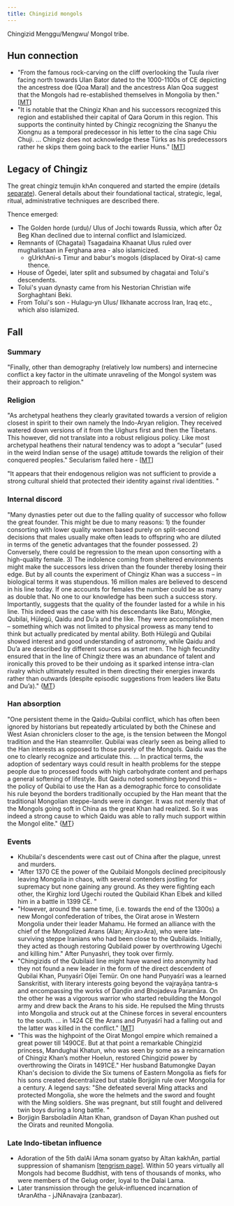 ```yaml
---
title: Chingizid mongols
---
```


Chingizid Menggu/Mengwu/ Mongol tribe. 

## Hun connection
- "From the famous rock-carving on the cliff overlooking the Tuula river facing north towards Ulan Bator dated to the 1000-1100s of CE depicting the ancestress doe (Qoa Maral) and the ancestress Alan Qoa suggest that the Mongols had re-established themselves in Mongolia by then." \[[MT](https://manasataramgini.wordpress.com/2017/07/30/mongolica-chingiz-khan-and-the-rest/)\]
- "It is notable that the Chingiz Khan and his successors recognized this region and established their capital of Qara Qorum in this region. This supports the continuity hinted by Chingiz recognizing the Shanyu the Xiongnu as a temporal predecessor in his letter to the cīna sage Chiu Chuji. ... Chingiz does not acknowledge these Türks as his predecessors rather he skips them going back to the earlier Huns." \[[MT](https://manasataramgini.wordpress.com/2017/07/30/mongolica-chingiz-khan-and-the-rest/)\]

## Legacy of Chingiz
The great chingiz temujin khAn conquered and started the empire (details [separate](../chingiz/)). General details about their foundational tactical, strategic, legal, ritual, administrative techniques are described there. 


Thence emerged:

- The Golden horde (urdu)/ Ulus of Jochi towards Russia, which after Öz Beg Khan declined due to internal conflict and Islamicized.
- Remnants of (Chagatai) Tsagadaina Khaanat Ulus ruled over mughalistaan in Ferghana area - also islamicized.
    - gUrkhAni-s Timur and babur's mogols (displaced by Oirat-s) came thence.
- House of Ögedei, later split and subsumed by chagatai and Tolui's descendents. 
- Tolui's yuan dynasty came from his Nestorian Christian wife Sorghaghtani Beki.
- From Tolui's son - Hulagu-yn Ulus/ Ilkhanate accross Iran, Iraq etc., which also islamized.

## Fall
### Summary
"Finally, other than demography (relatively low numbers) and internecine conflict a key factor in the ultimate unraveling of the Mongol system was their approach to religion."

### Religion
"As archetypal heathens they clearly gravitated towards a version of religion closest in spirit to their own namely the Indo-Aryan religion. They received watered down versions of it from the Uighurs first and then the Tibetans. This however, did not translate into a robust religious policy. Like most archetypal heathens their natural tendency was to adopt a “secular” (used in the weird Indian sense of the usage) attitude towards the religion of their conquered peoples." Secularism failed here - \[[MT](https://manasataramgini.wordpress.com/2011/05/20/some-notes-on-rashid-ad-din-bin-imad-ud-dawla-abul-khair-and-his-times/)\]

"It appears that their endogenous religion was not sufficient to provide a strong cultural shield that protected their identity against rival identities. "

### Internal discord
"Many dynasties peter out due to the falling quality of successor who follow the great founder. This might be due to many reasons: 1) the founder consorting with lower quality women based purely on split-second decisions that males usually make often leads to offspring who are diluted in terms of the genetic advantages that the founder possessed. 2) Conversely, there could be regression to the mean upon consorting with a high-quality female. 3) The indolence coming from sheltered environments might make the successors less driven than the founder thereby losing their edge. But by all counts the experiment of Chingiz Khan was a success – in biological terms it was stupendous. 16 million males are believed to descend in his line today. If one accounts for females the number could be as many as double that. No one to our knowledge has been such a success story. Importantly, suggests that the quality of the founder lasted for a while in his line. This indeed was the case with his descendants like Batu, Möngke, Qubilai, Hülegü, Qaidu and Du’a and the like. They were accomplished men – something which was not limited to physical prowess as many tend to think but actually predicated by mental ability. Both Hülegü and Qubilai showed interest and good understanding of astronomy, while Qaidu and Du’a are described by different sources as smart men. The high fecundity ensured that in the line of Chingiz there was an abundance of talent and ironically this proved to be their undoing as it sparked intense intra-clan rivalry which ultimately resulted in them directing their energies inwards rather than outwards (despite episodic suggestions from leaders like Batu and Du’a)." {[MT](https://manasataramgini.wordpress.com/2013/12/09/some-reflections-on-the-khans-qaidu-and-dua-and-the-great-khans-lost-legacy/)}


### Han absorption
"One persistent theme in the Qaidu-Qubilai conflict, which has often been ignored by historians but repeatedly articulated by both the Chinese and West Asian chroniclers closer to the age, is the tension between the Mongol tradition and the Han steamroller. Qubilai was clearly seen as being allied to the Han interests as opposed to those purely of the Mongols. Qaidu was the one to clearly recognize and articulate this. ... In practical terms, the adoption of sedentary ways could result in health problems for the steppe people due to processed foods with high carbohydrate content and perhaps a general softening of lifestyle. But Qaidu noted something beyond this – the policy of Qubilai to use the Han as a demographic force to consolidate his rule beyond the borders traditionally occupied by the Han meant that the traditional Mongolian steppe-lands were in danger. It was not merely that of the Mongols going soft in China as the great Khan had realized. So it was indeed a strong cause to which Qaidu was able to rally much support within the Mongol elite."  {[MT](https://manasataramgini.wordpress.com/2013/12/09/some-reflections-on-the-khans-qaidu-and-dua-and-the-great-khans-lost-legacy/)}

### Events
- Khubilai's descendents were cast out of China after the plague, unrest and murders.
- "After 1370 CE the power of the Qubilaid Mongols declined precipitously leaving Mongolia in chaos, with several contenders jostling for supremacy but none gaining any ground. As they were fighting each other, the Kirghiz lord Ugechi routed the Qubilaid Khan Elbek and killed him in a battle in 1399 CE. "
- "However, around the same time, (i.e. towards the end of the 1300s) a new Mongol confederation of tribes, the Oirat arose in Western Mongolia under their leader Mahamu. He formed an alliance with the chief of the Mongolized Arans (Alan; Airya>Ara), who were late-surviving steppe Iranians who had been close to the Qubilaids. Initially, they acted as though restoring Qubilaid power by overthrowing Ugechi and killing him." After Punyashri, they took over firmly.
- "Chingizids of the Qubilaid line might have waned into anonymity had they not found a new leader in the form of the direct descendent of Qubilai Khan, Puṇyaśrī Oljei Temür. On one hand Puṇyaśrī was a learned Sanskritist, with literary interests going beyond the vajrayāṇa tantra-s and encompassing the works of Daṇḍin and Bhojadeva Paramāra. On the other he was a vigorous warrior who started rebuilding the Mongol army and drew back the Arans to his side. He repulsed the Ming thrusts into Mongolia and struck out at the Chinese forces in several encounters to the south. ... in 1424 CE the Arans and Puṇyaśrī had a falling out and the latter was killed in the conflict." \[[MT](https://manasataramgini.wordpress.com/2015/01/21/some-notes-on-the-rise-of-oirat-power-and-the-jangar-tuuli/)\]
- "This was the highpoint of the Oirat Mongol empire which remained a great power till 1490CE. But at that point a remarkable Chingizid princess, Mandughai Khatun, who was seen by some as a reincarnation of Chingiz Khan’s mother Hoelun, restored Chingizid power by overthrowing the Oirats in 1491CE." Her husband Batumongke Dayan Khan's decision to divide the Six tumens of Eastern Mongolia as fiefs for his sons created decentralized but stable Borjigin rule over Mongolia for a century. A legend says: "She defeated several Ming attacks and protected Mongolia, she wore the helmets and the sword and fought with the Ming soldiers. She was pregnant, but still fought and delivered twin boys during a long battle. "
- Borjigin Barsboladiin Altan Khan, grandson of Dayan Khan pushed out the Oirats and reunited Mongolia.

### Late Indo-tibetan influence
- Adoration of the 5th dalAi lAma sonam gyatso by Altan kakhAn, partial suppression of shamanism \[[tengrism page](../religion/tengrism/)\]. Within 50 years virtually all Mongols had become Buddhist, with tens of thousands of monks, who were members of the Gelug order, loyal to the Dalai Lama.
- Later transmission through the geluk-influenced incarnation of tAranAtha - jJNAnavajra (zanbazar).

